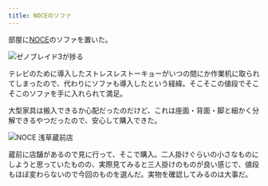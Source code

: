 ```yaml
---
title: NOCEのソファ
---
```

部屋に[NOCE](https://www.noce.co.jp/)のソファを置いた。

![](https://lh3.googleusercontent.com/docs/ADP-6oE2jlWMRvrABupPJVH9b5-PjmLlSVEbXHCmvdxgZOBuOtIFgPAH8A6dD467wFUAxSR7cGySxrWGV-qlLvzP-cLW261vsSpzo_KsdClsHU9XAaw_kI3vCDVWn0KTpMmLiziG_hORJ3tyQhlSuQbPkDcIkaPV5cpQgmIJm5duHQtEF6CAKuorn8gtwH3wJEJQFkHpbiwYJSwy39QZ8j--gSpnmUZ3EY3J6wNyj00Ac3fjR7dWB-b95QheWoYA5mCcBUdEDXOT0FlWdyrU4_oXhS60crQL-H2LCMwqgNNWun2ULiK34CoEpBeDlPABai6wEOIs4mEHqIw3SRIyPmxiuYB0ajX8poGH77o6zZTrd8DerzisX2tLkggHablzYN673w4lpxuv-mr_dHqJOT96vtXPi_eqlnLM5emeRF-TlscEi0-gOsG2dYVjqtGGY2Jx4Tb1wL3-iIQw-tiG1ss3-txM57DrbvEJtYbaL2nMphY3XKLw6_8K7XpJKsjEV9knmkxprjAVUr7tiL9ChBwlgaUfIrh_KNnaoojQQE-YdDpxhFModWKOc5NtBY-EEDYHtpvpAi3xeOEqyavx1L-YjQA93KcXXqmLYpsXj3FaILOdk62ce8mqeZxiYZV9gF9PHcU_K_f2FPLreWxe4uGZQ8HszdA5DGbWfbjNHOcCoa9PBQAjilpItTn_LPJXFY9M7DtWR3HCSvSvYgZYIRh8v787d-zCgzFUUTLjfgZRD9IQ7LXFmLfOEl74QELh9T1YZVi2jHXxQ4fCp5Esrwk7fEo8tES6A07I413yE61Q-u843GlYb5Qgkd5o26Int6xq-ObbVhG-mhp7pv6msStjofqZjatmXShM-dzWiRzeQ1GVw4fl1ExEE68XeNjR8_mI36Nsk7GIVRS_bAUymQGhFP356sCG5NzwZIBoZTjMEo_8Fr3CZJPLDzNZMndhY9EwbaaD8SZfGj_MKmxxC0a0zxrgoTvdmI2okkqbPyEd6I19uqxptDHb7Ujd5QLdvserx1nkkQ_DeB2To6rKKNuB99ao74rjk3MI0NdzzCVCOKDkfhEdSW2F_AEYY6DldO9LVUGmkeY3I26Gw6cQ-Xq421DAKb3r9l_LyYUTaBsD0szctjm52ljVckMPUnJJOBwHhU0qQYf3Pv1cNuzxwl6O-RDLdqs312tYU17lxPhJ9_EbWPtHoJOshl437yCzV4qYaH68QsttRumnh6Ebeg2c1FTsBuGXSu-iIhivGDoiEOVio0un_A "ゼノブレイド3が捗る")

テレビのために導入したストレスレストーキョーがいつの間にか作業机に取られてしまったので、代わりにソファも導入したという経緯。そこそこの値段でそこそこのソファを手に入れられて満足。

大型家具は搬入できるか心配だったのだけど、これは座面・背面・脚と細かく分解できるやつだったので、安心して購入できた。

![](https://lh3.googleusercontent.com/docs/ADP-6oHlQAMuNa219bt8ZiyU88lY8jvqU-hyYugsnmBshNUCKkBs7xGQjrDsz5h4hACx4Gocw_OqXlxmaQo-Or0tSpDRTlW3a6avCkmGqUzP1u-nemiDyBZiD0MlxCgKE5Sum4T6ySR-CambNXBpceWDnNdpv1rzV4u47Bz1zxmrYWpSU32ypDL_JiFSXRu40Y0SdilshIZBYpukZDZs2XIQHwn-EtApYmL41ZdQMoB3A1ufmtld3OBHJyotOkFz4TU-iedZp1kvzqaE98ijG7i6S0atJiDyVPg4CSaMTrjxHOCaQlTzF3CCbJCnCn0suX0MgKxbxWnjfHf4UZv2jVw8kZmbB3ku6r7K5_8dO_jwxUWs_0huuOFClCKmTmc_NpgfhPuM0yiDDYsyzlc5JAaIfh6Os3iwqORkWpQyOHHCydVASah5XkQxc4eM_4BMZgDjsptMRaterGj7doj3S0leZldz2NValQwylwtzYUe7LwlY59oDFQ0qhDrm4myEEMkarRLJvuRaY7pApZaC_Ww7zQDsU9IWZZ9fg3TV3fIXiTVfk4dfR7l34A-JdsOUSiEmSp7koZ9ADvE1WWab2JRZGYQWZpDIfH9BXNnYaOlETLo-RoqqpTCJdTIjgyPWzb03H-IPM44vBKPop_sHnrvItGbg_1OGWxZut_UkJ_5pZWjR8mrjoRi6PPXivFW2yecSMTu3jNxsJqG62DSyW8fsA_rOykC2jFJ-joPuq-mbGMUf8dtv4G-spMm-5cVQ_EtQEhsLDUKXE8pM9FbBT-1N0xAE83YWsZixuV8Ju9YTE_nc8pdj0roSHQk_dvedVVMLKDq7K6vkSyBL-eO2j_R_N9VfB9fEvxR0zN7KC0n9odK1osRP6pWE6LLudpr_e9mVsRDWl9J2xvqUUIp--dJ6MXC6IqEwNmF5xKQk8RM2JeGciE_nY_kbsMXVV0DMSUzE4C3JRi-M8hQA9UMFSpRyGl8D0yVgLCw7B25u7LdHwEDjT_YRXkKk4u8ojcK1SlSBKzKsQmk7DEBTHUP-UxvqfHePTzG5uvxTOOncw78Nkr_HaYd1x-DMibtRC2fvnztiMlRkVN3hYGU_9pex2UFc8pP86RkXevvQMjODNoMNbL4jwclnTNvuDXrdlZQg9diyvBCqYPNJ06T0_bFLFjzX7K3dbTp1vzS49AYorNB0npEdaGXnofCQZZVnqk1_iH4QZ-UNuGEGaGNwJ25ldhnSrcN3rpsG_OrrN9WJM3ZuOn2ofkemkA "NOCE 浅草蔵前店")

蔵前に店舗があるので見に行って、そこで購入。二人掛けぐらいの小さなものにしようと思っていたものの、実際見てみると三人掛けのものが良い感じで、値段もほぼ変わらないので今回のものを選んだ。実物を確認してみるのは大事だ。
